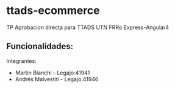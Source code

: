 # ttads-ecommerce
TP Aprobacion directa para TTADS UTN  FRRo Express-Angular4

Funcionalidades:
-

Integrantes:
- Martin Bianchi - Legajo:41941
- Andrés Malvestiti - Legajo:41946
